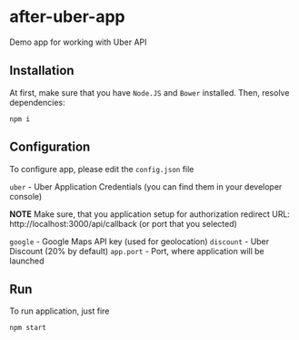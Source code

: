 # after-uber-app

Demo app for working with Uber API

## Installation

At first, make sure that you have `Node.JS` and `Bower` installed.
Then, resolve dependencies:

```
npm i
```

## Configuration

To configure app, please edit the `config.json` file

`uber` - Uber Application Credentials (you can find them in your developer console)

**NOTE** Make sure, that you application setup for authorization redirect URL: http://localhost:3000/api/callback (or port that you selected)

`google` - Google Maps API key (used for geolocation)
`discount` - Uber Discount (20% by default)
`app.port` - Port, where application will be launched

## Run

To run application, just fire

`npm start`